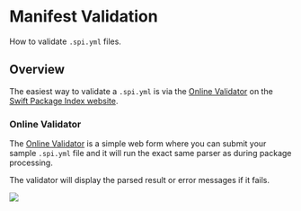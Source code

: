 # Manifest Validation

How to validate `.spi.yml` files.

## Overview

The easiest way to validate a `.spi.yml` is via the [Online Validator](https://swiftpackageindex.com/validate-spi-manifest) on the [Swift Package Index website](https://swiftpackageindex.com).

### Online Validator

The [Online Validator](https://swiftpackageindex.com/validate-spi-manifest) is a simple web form where you can submit your sample `.spi.yml` file and it will run the exact same parser as during package processing.

The validator will display the parsed result or error messages if it fails.

![](online-validator.png)

